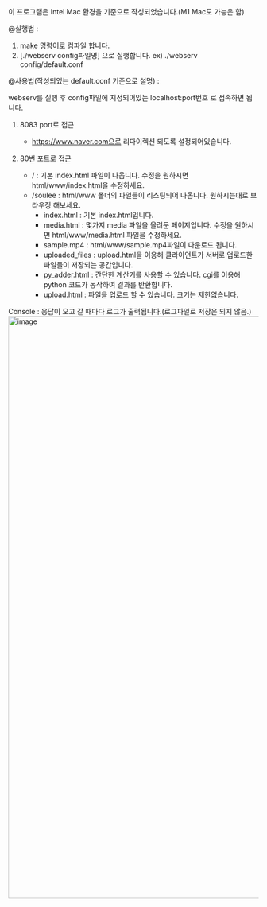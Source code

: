 이 프로그램은 Intel Mac 환경을 기준으로 작성되었습니다.(M1 Mac도 가능은 함)

@실행법 :
1. make 명령어로 컴파일 합니다.
2. [./webserv config파일명] 으로 실행합니다. ex) ./webserv config/default.conf



@사용법(작성되었는 default.conf 기준으로 설명) : 

webserv를 실행 후 config파일에 지정되어있는 localhost:port번호 로 접속하면 됩니다.

1. 8083 port로 접근
   - https://www.naver.com으로 리다이렉션 되도록 설정되어있습니다.

2. 80번 포트로 접근
   - / : 기본 index.html 파일이 나옵니다. 수정을 원하시면 html/www/index.html을 수정하세요.
   - /soulee : html/www 폴더의 파일들이 리스팅되어 나옵니다. 원하시는대로 브라우징 해보세요.
     - index.html : 기본 index.html입니다.
     - media.html : 몇가지 media 파일을 올려둔 페이지입니다. 수정을 원하시면 html/www/media.html 파일을 수정하세요.
     - sample.mp4 : html/www/sample.mp4파일이 다운로드 됩니다.
     - uploaded_files : upload.html을 이용해 클라이언트가 서버로 업로드한 파일들이 저장되는 공간입니다.
     - py_adder.html : 간단한 계산기를 사용할 수 있습니다. cgi를 이용해 python 코드가 동작하여 결과를 반환합니다.
     - upload.html : 파일을 업로드 할 수 있습니다. 크기는 제한없습니다.

Console : 응답이 오고 갈 때마다 로그가 출력됩니다.(로그파일로 저장은 되지 않음.)
<img width="1171" alt="image" src="https://github.com/CodyKat/webserv/assets/98837511/7b73883d-d90d-4723-b16c-fd5ed36a82ea">
